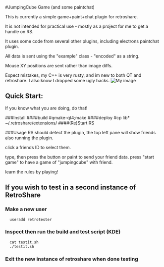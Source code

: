 #JumpingCube Game (and some paintchat)

This is currently a simple game+paint+chat plugin for retroshare.

It is not intended for practical use - mostly as a project for me to get a handle on RS.

It uses some code from several other plugins, including electrons paintchat plugin.

All data is sent using the "example" class - "encoded" as a string.

Mouse XY positions are sent rather than image diffs.

Expect mistakes, my C++ is very rusty, and im new to both QT and retroshare. I also know I dropped some ugly hacks.
![My image](http://chozabu.net/stuff/jumpingcubepaint.png)

## Quick Start:

If you know what you are doing, do that!

###Install
####build
 #qmake-qt4;make
####deploy
 #cp lib* ~/.retroshare/extensions/
####(Re)Start RS


###Usage
RS should detect the plugin, the top left pane will show friends also running the plugin.

click a friends ID to select them.

type, then press the button or paint to send your friend data.
press "start game" to have a game of "jumpingcube" with friend.

learn the rules by playing!



## If you wish to test in a second instance of RetroShare
### Make a new user
```
  useradd retrotester
```
### Inspect then run the build and test script (KDE)
```
  cat testit.sh
  ./testit.sh
```
### Exit the new instance of retroshare when done testing



